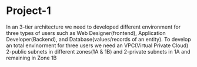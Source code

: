# Project-1

In an 3-tier architecture we need to developed different environment for three types of users such as Web Designer(frontend), Application Developer(Backend), and Database(values/records of an entity).
To develop an total envinorment for three users we need an VPC(Virtual Private Cloud) 2-public subnets in different zones(1A & 1B) and 2-private subnets in 1A and remaining in Zone 1B
